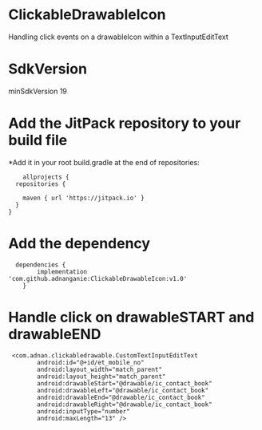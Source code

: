 # ClickableDrawableIcon
  Handling click events on a drawableIcon within a TextInputEditText
# SdkVersion 
  minSdkVersion 19
  
# Add the JitPack repository to your build file
  *Add it in your root build.gradle at the end of repositories:

		allprojects {
      repositories {

        maven { url 'https://jitpack.io' }
      }
	} 
  
  # Add the dependency
      dependencies {
	        implementation 'com.github.adnanganie:ClickableDrawableIcon:v1.0'
	    }
# Handle click on drawableSTART and drawableEND

	 <com.adnan.clickabledrawable.CustomTextInputEditText
            android:id="@+id/et_mobile_no"
            android:layout_width="match_parent"
            android:layout_height="match_parent"
            android:drawableStart="@drawable/ic_contact_book"
            android:drawableLeft="@drawable/ic_contact_book"
            android:drawableEnd="@drawable/ic_contact_book"
            android:drawableRight="@drawable/ic_contact_book"
            android:inputType="number"
            android:maxLength="13" />
